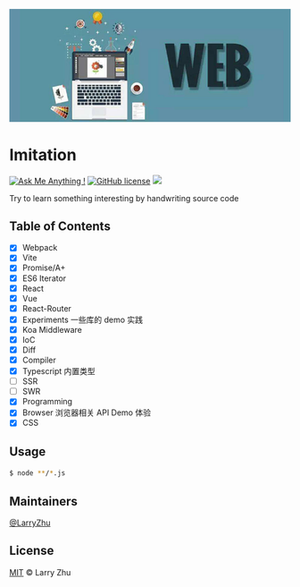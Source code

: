 ![](./.screenshots/poster.jpg?raw=true)

# Imitation

[![Ask Me Anything !](https://img.shields.io/badge/Ask%20me-anything-1abc9c.svg)](https://GitHub.com/lingxiao-Zhu/imitation) [![GitHub license](https://img.shields.io/github/license/Naereen/StrapDown.js.svg)](https://GitHub.com/lingxiao-Zhu/imitation/master/LICENSE) ![](https://img.shields.io/badge/language-javascript-orange.svg)

Try to learn something interesting by handwriting source code

## Table of Contents

- [x] Webpack
- [x] Vite
- [x] Promise/A+
- [x] ES6 Iterator
- [x] React
- [x] Vue
- [x] React-Router
- [x] Experiments 一些库的 demo 实践
- [x] Koa Middleware
- [x] IoC
- [x] Diff
- [x] Compiler
- [x] Typescript 内置类型
- [ ] SSR
- [ ] SWR
- [x] Programming
- [x] Browser 浏览器相关 API Demo 体验
- [x] CSS

## Usage

```bash
$ node **/*.js
```

## Maintainers

[@LarryZhu](https://github.com/lingxiao-Zhu)

## License

[MIT](LICENSE) © Larry Zhu
